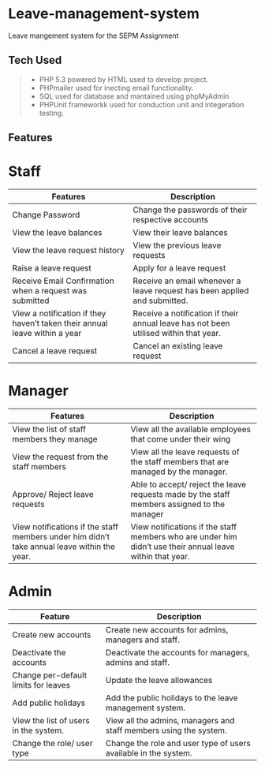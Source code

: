 # Leave-management-system
Leave mangement system for the SEPM Assignment

## Tech Used
> * PHP 5.3 powered by HTML used to develop project.
> * PHPmailer used for inecting email functionality.
> * SQL used for database and mantained using phpMyAdmin
> * PHPUnit frameworkk used  for conduction unit and integeration testing.

## Features

# Staff

Features | Description
--- | ---
Change Password	|Change the passwords of their respective accounts
View the leave balances	| View their leave balances
View the leave request history | View the previous leave requests
Raise a leave request | Apply for a leave request
Receive Email Confirmation when a request was submitted | Receive an email whenever a leave request has been applied and submitted.
View a notification if they haven’t taken their annual leave within a year |	Receive a notification if their annual leave has not been utilised within that year.
Cancel a leave request |	Cancel an existing leave request

# Manager

Features | Description
--- | ---
View the list of staff members they manage | View all the available employees that come under their wing
View the request from the staff members | View all the leave requests of the staff members that are managed by the manager.
Approve/ Reject leave requests | Able to accept/ reject the leave requests made by the staff members assigned to the manager
View notifications if the staff members under him didn’t take annual leave within the year.	| View notifications if the staff members who are under him didn’t use their annual leave within that year.

# Admin

Feature | Description
--- | ---
Create new accounts | Create new accounts for admins, managers and staff.
Deactivate the accounts | Deactivate  the accounts for managers, admins and staff.
Change per-default limits for leaves | Update the leave allowances
Add public holidays |  Add the public holidays to the leave management system.
View the list of users in the system. |	View all the admins, managers and staff members using the system.
Change the role/ user type | Change the role and user type of users available in the system.
